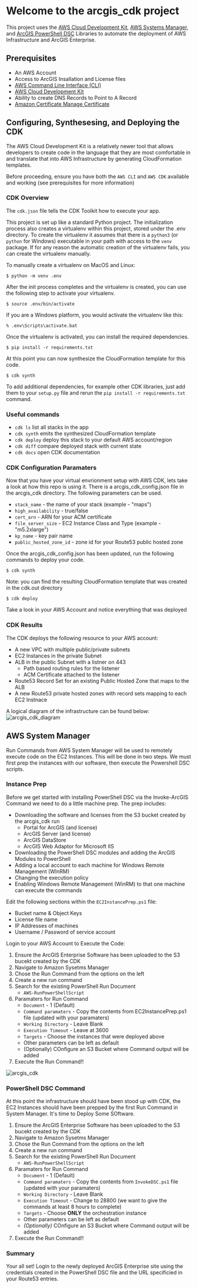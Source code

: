 
# Welcome to the arcgis_cdk project

This project uses the [AWS Cloud Development Kit](https://docs.aws.amazon.com/cdk/latest/guide/getting_started.html), [AWS Systems Manager](https://docs.aws.amazon.com/systems-manager/latest/userguide/execute-remote-commands.html), and [ArcGIS PowerShell DSC](https://github.com/Esri/arcgis-powershell-dsc) Libraries to automate the deployment of AWS Infrastructure and ArcGIS Enterprise.

## Prerequisites

* An AWS Account
* Access to ArcGIS Insallation and License files
* [AWS Command Line Interface (CLI)](https://docs.aws.amazon.com/cli/latest/userguide/install-cliv2.html)
* [AWS Cloud Development Kit](https://docs.aws.amazon.com/cdk/latest/guide/getting_started.html)
* Ability to create DNS Records to Point to A Record
* [Amazon Certificate Manage Certificate](https://aws.amazon.com/certificate-manager/)

## Configuring, Synthesesing, and Deploying the CDK

The AWS Cloud Development Kit is a relatively newer tool that allows developers to create code in the language that they are most comfortable in and translate that into AWS Infrastructure by generating CloudFormation templates.  

Before proceeding, ensure you have both the `AWS CLI` and `AWS CDK` available and working (see prerequisites for more information)

### CDK Overview

The `cdk.json` file tells the CDK Toolkit how to execute your app.

This project is set up like a standard Python project.  The initialization
process also creates a virtualenv within this project, stored under the .env
directory.  To create the virtualenv it assumes that there is a `python3`
(or `python` for Windows) executable in your path with access to the `venv`
package. If for any reason the automatic creation of the virtualenv fails,
you can create the virtualenv manually.

To manually create a virtualenv on MacOS and Linux:

```
$ python -m venv .env
```

After the init process completes and the virtualenv is created, you can use the following
step to activate your virtualenv.

```
$ source .env/bin/activate
```

If you are a Windows platform, you would activate the virtualenv like this:

```
% .env\Scripts\activate.bat
```

Once the virtualenv is activated, you can install the required dependencies.

```
$ pip install -r requirements.txt
```

At this point you can now synthesize the CloudFormation template for this code.

```
$ cdk synth
```

To add additional dependencies, for example other CDK libraries, just add
them to your `setup.py` file and rerun the `pip install -r requirements.txt`
command.

### Useful commands

 * `cdk ls`          list all stacks in the app
 * `cdk synth`       emits the synthesized CloudFormation template
 * `cdk deploy`      deploy this stack to your default AWS account/region
 * `cdk diff`        compare deployed stack with current state
 * `cdk docs`        open CDK documentation


### CDK Configuration Paramaters

Now that you have your virtual envrionment setup with AWS CDK, lets take a look at how this repo is using it.  There is a arcgis_cdk_config.json file in the arcgis_cdk directory.  The following parameters can be used.

* `stack_name` - the name of your stack (example - "maps")
* `high_availability` - true/false 
* `cert_arn` - ARN for your ACM certificate
* `file_server_size` - EC2 Instance Class and Type (example - "m5.2xlarge")
* `kp_name` - key pair name
* `public_hosted_zone_id` - zone id for your Route53 public hosted zone

Once the arcgis_cdk_config.json has been updated, run the following commands to deploy your code.

```
$ cdk synth
```
Note: you can find the resulting CloudFormation template that was created in the cdk.out directory

```
$ cdk deploy
```
Take a look in your AWS Account and notice everything that was deployed

### CDK Results

The CDK deploys the following resource to your AWS account:
* A new VPC with multiple public/private subnets
* EC2 Instances in the private Subnet
* ALB in the public Subnet with a listner on 443
    * Path based routing rules for the listener
    * ACM Certificate attached to the listener
* Route53 Record Set for an existing Public Hosted Zone that maps to the ALB
* A new Route53 private hosted zones with record sets mapping to each EC2 Instnace

A logical diagram of the infrastructure can be found below:
![arcgis_cdk_diagram](https://github.com/jturco/arcgis_cdk/blob/main/images/arcgis_cdk_diagram.png)

## AWS System Manager

Run Commands from AWS System Manager will be used to remotely execute code on the EC2 Instances. This will be done in two steps.  We must first prep the instances with our software, then execute the Powershell DSC scripts.

### Instance Prep

Before we get started with installing PowerShell DSC via the Invoke-ArcGIS Command we need to do a little machine prep.  The prep includes:

* Downloading the software and licenses from the S3 bucket created by the arcgis_cdk run
    - Portal for ArcGIS (and license)
    - ArcGIS Server (and license)
    - ArcGIS DataStore
    - ArcGIS Web Adaptor for Microsoft IIS
* Downloading the PowerShell DSC modules and adding the ArcGIS Modules to PowerShell
* Adding a local account to each machine for Windows Remote Management (WInRM)
* Changing the execution policy
* Enabling Windows Remote Management (WinRM) to that one machine can execute the commands

Edit the following sections within the `EC2InstancePrep.ps1` file:

* Bucket name & Object Keys
* License file name
* IP Addresses of machines
* Username / Password of service account

Login to your AWS Account to Execute the Code: 

1. Ensure the ArcGIS Enterprise Software has been uploaded to the S3 bucekt created by the CDK
2. Navigate to Amazon Sysetms Manager
3. Chose the Run Command from the options on the left
4. Create a new run command
5. Search for the existing PowerShell Run Document
    * `AWS-RunPowerShellScript`
6. Paramaters for Run Command
    * `Document` - 1 (Default)
    * `Command paramaters` - Copy the contents from EC2InstancePrep.ps1 file (updated with your paramaters)
    * `Working Directory` - Leave Blank
    * `Execution Timeout` - Leave at 3600
    * `Targets` - Choose the instances that were deployed above
    * Other parameters can be left as default
    * (Optionally) COnfigure an S3 Bucket where Command output will be added
7. Execute the Run Command!!

![arcgis_cdk](https://github.com/jturco/arcgis_cdk/blob/main/images/arcgis_cdk_instance_prep.png)

### PowerShell DSC Command

At this point the infrastructure should have been stood up with CDK, the EC2 Instances should have been prepped by the first Run Command in System Manager.  It's time to Deploy Some SOftware.

1. Ensure the ArcGIS Enterprise Software has been uploaded to the S3 bucekt created by the CDK
2. Navigate to Amazon Sysetms Manager
3. Chose the Run Command from the options on the left
4. Create a new run command
5. Search for the existing PowerShell Run Document
    * `AWS-RunPowerShellScript`
6. Paramaters for Run Command
    * `Document` - 1 (Default)
    * `Command paramaters` - Copy the contents from `InvokeDSC.ps1` file (updated with your paramaters)
    * `Working Directory` - Leave Blank
    * `Execution Timeout` - Change to 28800 (we want to give the commands at least 8 hours to complete)
    * `Targets` - Choose **ONLY** the orchestration instance
    * Other parameters can be left as default
    * *(Optionally)* COnfigure an S3 Bucket where Command output will be added
7. Execute the Run Command!!

### Summary

Your all set! Login to the newly deployed ArcGIS Enterprise site using the credentials created in the PowerShell DSC file and the URL specificied in your Route53 entries. 
